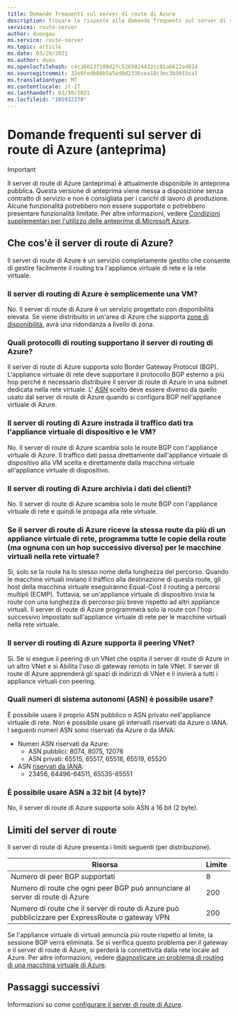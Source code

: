 ```yaml
---
title: Domande frequenti sul server di route di Azure
description: Trovare le risposte alle domande frequenti sul server di route di Azure.
services: route-server
author: duongau
ms.service: route-server
ms.topic: article
ms.date: 03/29/2021
ms.author: duau
ms.openlocfilehash: c4c36013f100d2fc5265024432cc01a6622a4024
ms.sourcegitcommit: 32e0fedb80b5a5ed0d2336cea18c3ec3b5015ca1
ms.translationtype: MT
ms.contentlocale: it-IT
ms.lasthandoff: 03/30/2021
ms.locfileid: "105932370"
---
```

# <a name="azure-route-server-preview-faq"></a>Domande frequenti sul server di route di Azure (anteprima)

> [!IMPORTANT]
> Il server di route di Azure (anteprima) è attualmente disponibile in anteprima pubblica.
> Questa versione di anteprima viene messa a disposizione senza contratto di servizio e non è consigliata per i carichi di lavoro di produzione. Alcune funzionalità potrebbero non essere supportate o potrebbero presentare funzionalità limitate.
> Per altre informazioni, vedere [Condizioni supplementari per l'utilizzo delle anteprime di Microsoft Azure](https://azure.microsoft.com/support/legal/preview-supplemental-terms/).

## <a name="what-is-azure-route-server"></a>Che cos'è il server di route di Azure?

Il server di route di Azure è un servizio completamente gestito che consente di gestire facilmente il routing tra l'appliance virtuale di rete e la rete virtuale.

### <a name="is-azure-route-server-just-a-vm"></a>Il server di routing di Azure è semplicemente una VM?

No. Il server di route di Azure è un servizio progettato con disponibilità elevata. Se viene distribuito in un'area di Azure che supporta [zone di disponibilità](../availability-zones/az-overview.md), avrà una ridondanza a livello di zona.

### <a name="what-routing-protocols-does-azure-route-server-support"></a><a name = "protocol"></a>Quali protocolli di routing supportano il server di routing di Azure?

Il server di route di Azure supporta solo Border Gateway Protocol (BGP). L'appliance virtuale di rete deve supportare il protocollo BGP esterno a più hop perché è necessario distribuire il server di route di Azure in una subnet dedicata nella rete virtuale. L' [ASN](https://en.wikipedia.org/wiki/Autonomous_system_(Internet)) scelto deve essere diverso da quello usato dal server di route di Azure quando si configura BGP nell'appliance virtuale di Azure.

### <a name="does-azure-route-server-route-data-traffic-between-my-nva-and-my-vms"></a>Il server di routing di Azure instrada il traffico dati tra l'appliance virtuale di dispositivo e le VM?

No. Il server di route di Azure scambia solo le route BGP con l'appliance virtuale di Azure. Il traffico dati passa direttamente dall'appliance virtuale di dispositivo alla VM scelta e direttamente dalla macchina virtuale all'appliance virtuale di dispositivo.

### <a name="does-azure-route-server-store-customer-data"></a>Il server di routing di Azure archivia i dati dei clienti?
No. Il server di route di Azure scambia solo le route BGP con l'appliance virtuale di rete e quindi le propaga alla rete virtuale.

### <a name="if-azure-route-server-receives-the-same-route-from-more-than-one-nva-will-it-program-all-copies-of-the-route-but-each-with-a-different-next-hop-to-the-vms-in-the-virtual-network"></a>Se il server di route di Azure riceve la stessa route da più di un appliance virtuale di rete, programma tutte le copie della route (ma ognuna con un hop successivo diverso) per le macchine virtuali nella rete virtuale?

Sì, solo se la route ha lo stesso nome della lunghezza del percorso. Quando le macchine virtuali inviano il traffico alla destinazione di questa route, gli host della macchina virtuale eseguiranno Equal-Cost il routing a percorsi multipli (ECMP). Tuttavia, se un'appliance virtuale di dispositivo invia la route con una lunghezza di percorso più breve rispetto ad altri appliance virtuali. Il server di route di Azure programmerà solo la route con l'hop successivo impostato sull'appliance virtuale di rete per le macchine virtuali nella rete virtuale.

### <a name="does-azure-route-server-support-vnet-peering"></a>Il server di routing di Azure supporta il peering VNet?

Sì. Se si esegue il peering di un VNet che ospita il server di route di Azure in un altro VNet e si Abilita l'uso di gateway remoto in tale VNet. Il server di route di Azure apprenderà gli spazi di indirizzi di VNet e li invierà a tutti i appliance virtuali con peering.

### <a name="what-autonomous-system-numbers-asns-can-i-use"></a>Quali numeri di sistema autonomi (ASN) è possibile usare?

È possibile usare il proprio ASN pubblico o ASN privato nell'appliance virtuale di rete. Non è possibile usare gli intervalli riservati da Azure o IANA.
I seguenti numeri ASN sono riservati da Azure o da IANA:

* Numeri ASN riservati da Azure:
    * ASN pubblici: 8074, 8075, 12076
    * ASN privati: 65515, 65517, 65518, 65519, 65520
* ASN [riservati da IANA](http://www.iana.org/assignments/iana-as-numbers-special-registry/iana-as-numbers-special-registry.xhtml):
    * 23456, 64496-64511, 65535-65551

### <a name="can-i-use-32-bit-4-byte-asns"></a>È possibile usare ASN a 32 bit (4 byte)?

No, il server di route di Azure supporta solo ASN a 16 bit (2 byte).

## <a name="route-server-limits"></a><a name = "limitations"></a>Limiti del server di route

Il server di route di Azure presenta i limiti seguenti (per distribuzione).

| Risorsa | Limite |
|----------|-------|
| Numero di peer BGP supportati | 8 |
| Numero di route che ogni peer BGP può annunciare al server di route di Azure | 200 |
| Numero di route che il server di route di Azure può pubblicizzare per ExpressRoute o gateway VPN | 200 |

Se l'appliance virtuale di virtuali annuncia più route rispetto al limite, la sessione BGP verrà eliminata. Se si verifica questo problema per il gateway e il server di route di Azure, si perderà la connettività dalla rete locale ad Azure. Per altre informazioni, vedere [diagnosticare un problema di routing di una macchina virtuale di Azure](../virtual-network/diagnose-network-routing-problem.md).

## <a name="next-steps"></a>Passaggi successivi

Informazioni su come [configurare il server di route di Azure](quickstart-configure-route-server-powershell.md).
